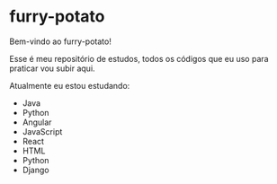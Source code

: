 # furry-potato

Bem-vindo ao furry-potato!

Esse é meu repositório de estudos, todos os códigos que eu uso para praticar vou subir aqui.

Atualmente eu estou estudando:
 - Java
 - Python
 - Angular
 - JavaScript
 - React
 - HTML
 - Python
 - Django
